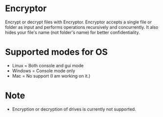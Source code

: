 # Encryptor
Encrypt or decrypt files with Encryptor.
Encryptor accepts a single file or folder as input and performs operations recursively and concurrently.
It also hides your file's name (not folder's name) for better confidentiality.
# Supported modes for OS
* Linux   = Both console and gui mode
* Windows = Console mode only
* Mac     = No support (I am working on it.)
# Note
* Encryption or decryption of drives is currently not supported.
